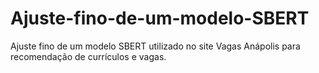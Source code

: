 # Ajuste-fino-de-um-modelo-SBERT
Ajuste fino de um modelo SBERT utilizado no site Vagas Anápolis para recomendação de currículos e vagas.
